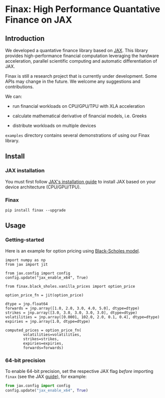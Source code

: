 # Finax: High Performance Quantative Finance on JAX

## Introduction

We developed a quantative finance library based on [JAX](https://github.com/google/jax). This library provides high-performance financial computation leveraging the hardware
acceleration, parallel scientific computing and automatic differentiation of JAX.

Finax is still a research project that is currently under development. Some APIs may change in the future. We welcome any suggestions and contributions.

We can:

* run financial workloads on CPU/GPU/TPU with XLA acceleration

* calculate mathematical derivative of financial models, i.e. Greeks

* distribute workloads on multiple devices

`examples` directory contains several demonstrations of using our Finax library.

## Install

### JAX installation

You must first follow [JAX's installation guide](https://github.com/google/jax/#installation) to install JAX based on your device architecture (CPU/GPU/TPU).

### Finax

```
pip install finax --upgrade
```

## Usage

### Getting-started

Here is an example for option pricing using [Black-Scholes model](https://en.wikipedia.org/wiki/Black-Scholes_model).

```
import numpy as np
from jax import jit

from jax.config import config
config.update("jax_enable_x64", True)

from finax.black_sholes.vanilla_prices import option_price

option_price_fn = jit(option_price)

dtype = jnp.float64
forwards = jnp.array([1.0, 2.0, 3.0, 4.0, 5.0], dtype=dtype)
strikes = jnp.array([3.0, 3.0, 3.0, 3.0, 3.0], dtype=dtype)
volatilities = jnp.array([0.0001, 102.0, 2.0, 0.1, 0.4], dtype=dtype)
expiries = jnp.array(1.0, dtype=dtype)

computed_prices = option_price_fn(
        volatilities=volatilities,
        strikes=strikes,
        expiries=expiries,
        forwards=forwards)
```

### 64-bit precision

To enable 64-bit precision, set the respective JAX flag _before_ importing `finax` (see the JAX [guide](https://jax.readthedocs.io/en/latest/notebooks/Common_Gotchas_in_JAX.html#double-64bit-precision)), for example:

```python
from jax.config import config
config.update("jax_enable_x64", True)
```

